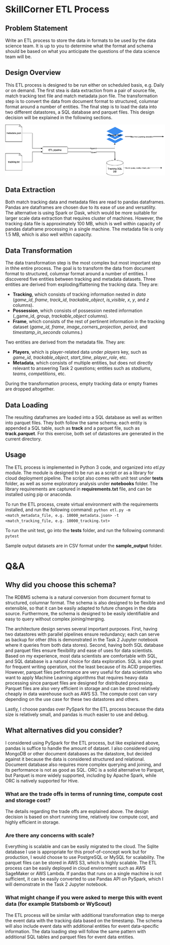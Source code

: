 # SkillCorner ETL Process

## Problem Statement
Write an ETL process to store the data in formats to be used by the data science team.  It is up to you to determine what the format and schema should be based on what you anticipate the questions of the data science team will be.

## Design Overview
This ETL process is designed to be run either on scheduled basis, e.g. Daily or on demand. The first stea is data extraction from a pair of source file, match tracking text file and match metadata json file. The transformation step is to convert the data from document format to structured, columnar format around a number of entities. The final step is to load the data into two different datastores, a SQL database and parquet files. This design decision will be explained in the following sections.

![design](design.png "High-level dataflow diagram")


## Data Extraction
Both match tracking data and metadata files are read to pandas dataframes. Pandas are dataframes are chosen due to its ease of use and versatility. The alternative is using Spark or Dask, which would be more suitable for larger scale data extraction that requires cluster of machines. However, the tracking data file is approximately 100 MB, which is well within capacity of pandas dataframe processing in a single machine. The metadata file is only 1.5 MB, which is also well within capacity.


## Data Transformation
The data transformation step is the most complex but most important step in thhe entire process. The goal is to transform the data from document format to structured, columnar format around a number of entities. I discovered five entities between tracking and metadata datasets. Three entities are derived from exploding/flattening the tracking data. They are:
* __Tracking__, which consists of tracking information nested in _data_ (_game_id_, _frame_, _track_id_, _trackable_object_, _is_visible_, _x_, _y_, and _z_ columns).
* __Possession__, which consists of possession nested information (_game_id, _group_, _trackable_object_ columns).
* __Frame__, which consists of the rest of pertinent information in the tracking dataset (_game_id_, _frame_, _image_corners_projection_, _period_, and _timestamp_in_seconds_ columns.)

Two entities are derived from the metadata file. They are:
* __Players__, which is player-related data under _players_ key, such as _game_id_, _trackable_object_, _start_time_, _player_role_, etc.
* __Metadata__, which consists of multiple entities, but does not directly relevant to answering Task 2 questions; entities such as _stadiums_, _teams_, _competitions_, etc.

During the transformation process, empty tracking data or empty frames are dropped altogether.

## Data Loading
The resulting dataframes are loaded into a SQL database as well as written into parquet files. They both follow the same schema; each entity is appended a SQL table, such as __track__ and a parquet file, such as __track.parquet__.
For this exercise, both set of datastores are generated in the current directory.

## Usage
The ETL process is implemented in Python 3 code, and organized into _etl.py_ module. The module is designed to be run as a script or as a library for cloud deployment pipeline. 
The script also comes with unit test under __tests__ folder, as well as some exploratory analysis under __notebooks__ folder. The library requirements are captured in __requirements.txt__ file, and can be installed using pip or anaconda.

To run the ETL process, create virtual environment with the requirements installed, and run the following command:
```python etl.py -m <match_metadata_file, e.g. 10000_metadata.json> -t <match_tracking_file, e.g. 10000_tracking.txt>```

To run the unit test, go into the __tests__ folder, and run the following command:
```pytest```

Sample output datasets are in CSV format under the __sample_output__ folder.

# Q&A
## Why did you choose this schema?
The RDBMS schema is a natural conversion from document format to structured, columnar format. The schema is also designed to be flexible and extensible, so that it can be easily adapted to future changes in the data source. Furthermore, the schema is designed to be easily identifiable and easy to query without complex joining/merging.

The architecture design serves several important purposes. First, having two datastores with parallel pipelines ensure redundancy; each can serve as backup for other (this is demonstrated in the Task 2 Jupyter notebook where it queries from both data stores). Second, having both SQL database and parquet files ensure flexibility and ease of uses for data scientists. Based on my experience, most data scientists are comfortable with SQL, and SQL database is a natural choice for data exploration. SQL is also great for frequent writing operation, not the least because of its ACID properties. However, parquet files performance are very useful for data scientists who want to apply Machine Learning algorithms that requires heavy data processing since parquet files are designed for distributed processing. Parquet files are also very efficient in storage and can be stored relatively cheaply in data warehouse such as AWS S3. The compute cost can vary depending on the use case for these two datastores and others.

Lastly, I choose pandas over PySpark for the ETL process because the data size is relatively small, and pandas is much easier to use and debug.

## What alternatives did you consider?
I considered using PySpark for the ETL process, but like explained above, pandas is suffice to handle the amount of dataset.
I also considered using MongoDB or other document databases as the datastore, but decided against it because the data is considered structured and relational. Document database also requires more complex querying and joining, and its performance is not as good as SQL.
ORC is a solid alternative to Parquet, but Parquet is more widely supported, including by Apache Spark, while ORC is natively supported for Hive.

### What are the trade offs in terms of running time, compute cost and storage cost?
The details regarding the trade offs are explained above. The design decision is based on short running time, relatively low compute cost, and highly efficient in storage.

### Are there any concerns with scale?
Everything is scalable and can be easily migrated to the cloud. The Sqlite database I use is appropriate for this proof-of-concept work but for production, I would choose to use PostgreSQL or MySQL for scalability. The parquet files can be stored in AWS S3, which is highly scalable. The ETL process can be easily deployed in cloud environment such as AWS SageMaker or AWS Lambda. If pandas that runs on a single machine is not sufficient, it can be easily converted to use Pandas API on PySpark, which I will demonstrate in the Task 2 Jupyter notebook.

### What might change if you were asked to merge this with event data (for example Statsbomb or WyScout)
The ETL process will be similar with additional transformation step to merge the event data with the tracking data based on the timestamp. The schema will also include event data with additional entities for event data-specific information. The data loading step will follow the same pattern with additional SQL tables and parquet files for event data entities.